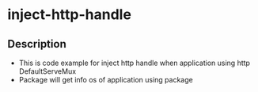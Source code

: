# inject-http-handle

## Description
- This is code example for inject http handle when application using http DefaultServeMux
- Package will get info os of application using package